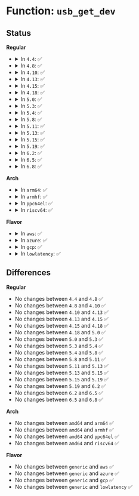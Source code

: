# Function: <code>usb_get_dev</code>

## Status
<b>Regular</b>
<ul>
<li>
<details>
<summary>In <code>4.4</code>: ✅</summary>

```c
struct usb_device *usb_get_dev(struct usb_device *dev);
```

**Collision:** Unique Global

**Inline:** No

**Transformation:** False

**Instances:**

```
In drivers/usb/core/usb.c (ffffffff81603340)
Location: drivers/usb/core/usb.c:532
Inline: False
Direct callers:
  - drivers/usb/core/hub.c:hub_probe
  - drivers/usb/core/hcd.c:usb_remove_hcd
  - drivers/usb/core/hcd.c:usb_hcd_unlink_urb
  - drivers/usb/core/message.c:usb_driver_set_configuration
  - drivers/usb/core/message.c:usb_set_configuration
```
**Symbols:**

```
ffffffff81603340-ffffffff81603364: usb_get_dev (STB_GLOBAL)
```
</details>
</li>
<li>
<details>
<summary>In <code>4.8</code>: ✅</summary>

```c
struct usb_device *usb_get_dev(struct usb_device *dev);
```

**Collision:** Unique Global

**Inline:** No

**Transformation:** False

**Instances:**

```
In drivers/usb/core/usb.c (ffffffff81663000)
Location: drivers/usb/core/usb.c:537
Inline: False
Direct callers:
  - drivers/usb/core/hub.c:hub_probe
  - drivers/usb/core/hcd.c:usb_remove_hcd
  - drivers/usb/core/hcd.c:usb_hcd_unlink_urb
  - drivers/usb/core/message.c:usb_driver_set_configuration
  - drivers/usb/core/message.c:usb_set_configuration
```
**Symbols:**

```
ffffffff81663000-ffffffff81663024: usb_get_dev (STB_GLOBAL)
```
</details>
</li>
<li>
<details>
<summary>In <code>4.10</code>: ✅</summary>

```c
struct usb_device *usb_get_dev(struct usb_device *dev);
```

**Collision:** Unique Global

**Inline:** No

**Transformation:** False

**Instances:**

```
In drivers/usb/core/usb.c (ffffffff81690df0)
Location: drivers/usb/core/usb.c:551
Inline: False
Direct callers:
  - drivers/usb/core/hub.c:hub_probe
  - drivers/usb/core/hcd.c:usb_remove_hcd
  - drivers/usb/core/hcd.c:usb_hcd_unlink_urb
  - drivers/usb/core/message.c:usb_driver_set_configuration
  - drivers/usb/core/message.c:usb_set_configuration
```
**Symbols:**

```
ffffffff81690df0-ffffffff81690e14: usb_get_dev (STB_GLOBAL)
```
</details>
</li>
<li>
<details>
<summary>In <code>4.13</code>: ✅</summary>

```c
struct usb_device *usb_get_dev(struct usb_device *dev);
```

**Collision:** Unique Global

**Inline:** No

**Transformation:** False

**Instances:**

```
In drivers/usb/core/usb.c (ffffffff816a6380)
Location: drivers/usb/core/usb.c:687
Inline: False
Direct callers:
  - drivers/usb/core/hub.c:hub_probe
  - drivers/usb/core/hcd.c:usb_remove_hcd
  - drivers/usb/core/hcd.c:usb_hcd_unlink_urb
  - drivers/usb/core/message.c:usb_driver_set_configuration
  - drivers/usb/core/message.c:usb_set_configuration
```
**Symbols:**

```
ffffffff816a6380-ffffffff816a63a4: usb_get_dev (STB_GLOBAL)
```
</details>
</li>
<li>
<details>
<summary>In <code>4.15</code>: ✅</summary>

```c
struct usb_device *usb_get_dev(struct usb_device *dev);
```

**Collision:** Unique Global

**Inline:** No

**Transformation:** False

**Instances:**

```
In drivers/usb/core/usb.c (ffffffff81711750)
Location: drivers/usb/core/usb.c:687
Inline: False
Direct callers:
  - drivers/usb/core/hub.c:hub_probe
  - drivers/usb/core/hcd.c:usb_remove_hcd
  - drivers/usb/core/hcd.c:usb_hcd_unlink_urb
  - drivers/usb/core/message.c:usb_driver_set_configuration
  - drivers/usb/core/message.c:usb_set_configuration
```
**Symbols:**

```
ffffffff81711750-ffffffff81711774: usb_get_dev (STB_GLOBAL)
```
</details>
</li>
<li>
<details>
<summary>In <code>4.18</code>: ✅</summary>

```c
struct usb_device *usb_get_dev(struct usb_device *dev);
```

**Collision:** Unique Global

**Inline:** No

**Transformation:** False

**Instances:**

```
In drivers/usb/core/usb.c (ffffffff81750480)
Location: drivers/usb/core/usb.c:688
Inline: False
Direct callers:
  - drivers/usb/core/hub.c:hub_probe
  - drivers/usb/core/hcd.c:usb_remove_hcd
  - drivers/usb/core/hcd.c:usb_hcd_unlink_urb
  - drivers/usb/core/message.c:usb_driver_set_configuration
  - drivers/usb/core/message.c:usb_set_configuration
```
**Symbols:**

```
ffffffff81750480-ffffffff817504a4: usb_get_dev (STB_GLOBAL)
```
</details>
</li>
<li>
<details>
<summary>In <code>5.0</code>: ✅</summary>

```c
struct usb_device *usb_get_dev(struct usb_device *dev);
```

**Collision:** Unique Global

**Inline:** No

**Transformation:** False

**Instances:**

```
In drivers/usb/core/usb.c (ffffffff817748c0)
Location: drivers/usb/core/usb.c:688
Inline: False
Direct callers:
  - drivers/usb/core/hub.c:hub_probe
  - drivers/usb/core/hcd.c:usb_remove_hcd
  - drivers/usb/core/hcd.c:usb_hcd_unlink_urb
  - drivers/usb/core/message.c:usb_driver_set_configuration
  - drivers/usb/core/message.c:usb_set_configuration
```
**Symbols:**

```
ffffffff817748c0-ffffffff817748e4: usb_get_dev (STB_GLOBAL)
```
</details>
</li>
<li>
<details>
<summary>In <code>5.3</code>: ✅</summary>

```c
struct usb_device *usb_get_dev(struct usb_device *dev);
```

**Collision:** Unique Global

**Inline:** No

**Transformation:** False

**Instances:**

```
In drivers/usb/core/usb.c (ffffffff817b29d0)
Location: drivers/usb/core/usb.c:707
Inline: False
Direct callers:
  - drivers/usb/core/hub.c:hub_probe
  - drivers/usb/core/hcd.c:usb_remove_hcd
  - drivers/usb/core/hcd.c:usb_hcd_unlink_urb
  - drivers/usb/core/message.c:usb_driver_set_configuration
  - drivers/usb/core/message.c:usb_set_configuration
```
**Symbols:**

```
ffffffff817b29d0-ffffffff817b29f6: usb_get_dev (STB_GLOBAL)
```
</details>
</li>
<li>
<details>
<summary>In <code>5.4</code>: ✅</summary>

```c
struct usb_device *usb_get_dev(struct usb_device *dev);
```

**Collision:** Unique Global

**Inline:** No

**Transformation:** False

**Instances:**

```
In drivers/usb/core/usb.c (ffffffff817e3100)
Location: drivers/usb/core/usb.c:707
Inline: False
Direct callers:
  - drivers/usb/core/hub.c:hub_probe
  - drivers/usb/core/hcd.c:usb_remove_hcd
  - drivers/usb/core/hcd.c:usb_hcd_unlink_urb
  - drivers/usb/core/message.c:usb_driver_set_configuration
  - drivers/usb/core/message.c:usb_set_configuration
```
**Symbols:**

```
ffffffff817e3100-ffffffff817e3126: usb_get_dev (STB_GLOBAL)
```
</details>
</li>
<li>
<details>
<summary>In <code>5.8</code>: ✅</summary>

```c
struct usb_device *usb_get_dev(struct usb_device *dev);
```

**Collision:** Unique Global

**Inline:** No

**Transformation:** False

**Instances:**

```
In drivers/usb/core/usb.c (ffffffff818b1c50)
Location: drivers/usb/core/usb.c:707
Inline: False
Direct callers:
  - drivers/usb/core/hub.c:hub_probe
  - drivers/usb/core/hcd.c:usb_remove_hcd
  - drivers/usb/core/hcd.c:usb_hcd_unlink_urb
  - drivers/usb/core/message.c:usb_driver_set_configuration
  - drivers/usb/core/message.c:usb_set_configuration
```
**Symbols:**

```
ffffffff818b1c50-ffffffff818b1c78: usb_get_dev (STB_GLOBAL)
```
</details>
</li>
<li>
<details>
<summary>In <code>5.11</code>: ✅</summary>

```c
struct usb_device *usb_get_dev(struct usb_device *dev);
```

**Collision:** Unique Global

**Inline:** No

**Transformation:** False

**Instances:**

```
In drivers/usb/core/usb.c (ffffffff818c0600)
Location: drivers/usb/core/usb.c:694
Inline: False
Direct callers:
  - drivers/usb/core/hub.c:hub_probe
  - drivers/usb/core/hcd.c:usb_remove_hcd
  - drivers/usb/core/hcd.c:usb_hcd_unlink_urb
  - drivers/usb/core/message.c:usb_driver_set_configuration
  - drivers/usb/core/message.c:usb_set_configuration
```
**Symbols:**

```
ffffffff818c0600-ffffffff818c0628: usb_get_dev (STB_GLOBAL)
```
</details>
</li>
<li>
<details>
<summary>In <code>5.13</code>: ✅</summary>

```c
struct usb_device *usb_get_dev(struct usb_device *dev);
```

**Collision:** Unique Global

**Inline:** No

**Transformation:** False

**Instances:**

```
In drivers/usb/core/usb.c (ffffffff818a3880)
Location: drivers/usb/core/usb.c:740
Inline: False
Direct callers:
  - drivers/usb/core/hub.c:hub_probe
  - drivers/usb/core/hcd.c:usb_remove_hcd
  - drivers/usb/core/hcd.c:usb_hcd_unlink_urb
  - drivers/usb/core/message.c:usb_driver_set_configuration
  - drivers/usb/core/message.c:usb_set_configuration
```
**Symbols:**

```
ffffffff818a3880-ffffffff818a38a8: usb_get_dev (STB_GLOBAL)
```
</details>
</li>
<li>
<details>
<summary>In <code>5.15</code>: ✅</summary>

```c
struct usb_device *usb_get_dev(struct usb_device *dev);
```

**Collision:** Unique Global

**Inline:** No

**Transformation:** False

**Instances:**

```
In drivers/usb/core/usb.c (ffffffff81938440)
Location: drivers/usb/core/usb.c:740
Inline: False
Direct callers:
  - drivers/usb/core/hub.c:hub_probe
  - drivers/usb/core/hcd.c:usb_remove_hcd
  - drivers/usb/core/hcd.c:usb_hcd_unlink_urb
  - drivers/usb/core/message.c:usb_driver_set_configuration
  - drivers/usb/core/message.c:usb_set_configuration
```
**Symbols:**

```
ffffffff81938440-ffffffff81938468: usb_get_dev (STB_GLOBAL)
```
</details>
</li>
<li>
<details>
<summary>In <code>5.19</code>: ✅</summary>

```c
struct usb_device *usb_get_dev(struct usb_device *dev);
```

**Collision:** Unique Global

**Inline:** No

**Transformation:** False

**Instances:**

```
In drivers/usb/core/usb.c (ffffffff81a8fd00)
Location: drivers/usb/core/usb.c:698
Inline: False
Direct callers:
  - drivers/usb/core/hub.c:hub_probe
  - drivers/usb/core/hcd.c:usb_remove_hcd
  - drivers/usb/core/hcd.c:usb_hcd_unlink_urb
  - drivers/usb/core/message.c:usb_driver_set_configuration
  - drivers/usb/core/message.c:usb_set_configuration
```
**Symbols:**

```
ffffffff81a8fd00-ffffffff81a8fd2d: usb_get_dev (STB_GLOBAL)
```
</details>
</li>
<li>
<details>
<summary>In <code>6.2</code>: ✅</summary>

```c
struct usb_device *usb_get_dev(struct usb_device *dev);
```

**Collision:** Unique Global

**Inline:** No

**Transformation:** False

**Instances:**

```
In drivers/usb/core/usb.c (ffffffff81c11b50)
Location: drivers/usb/core/usb.c:698
Inline: False
Direct callers:
  - drivers/usb/core/hub.c:hub_probe
  - drivers/usb/core/hcd.c:usb_remove_hcd
  - drivers/usb/core/hcd.c:usb_hcd_unlink_urb
  - drivers/usb/core/message.c:usb_driver_set_configuration
  - drivers/usb/core/message.c:usb_set_configuration
```
**Symbols:**

```
ffffffff81c11b50-ffffffff81c11b7d: usb_get_dev (STB_GLOBAL)
```
</details>
</li>
<li>
<details>
<summary>In <code>6.5</code>: ✅</summary>

```c
struct usb_device *usb_get_dev(struct usb_device *dev);
```

**Collision:** Unique Global

**Inline:** No

**Transformation:** False

**Instances:**

```
In drivers/usb/core/usb.c (ffffffff81c78910)
Location: drivers/usb/core/usb.c:774
Inline: False
Direct callers:
  - drivers/usb/core/hub.c:hub_probe
  - drivers/usb/core/hcd.c:usb_remove_hcd
  - drivers/usb/core/hcd.c:usb_hcd_unlink_urb
  - drivers/usb/core/message.c:usb_driver_set_configuration
  - drivers/usb/core/message.c:usb_set_configuration
```
**Symbols:**

```
ffffffff81c78910-ffffffff81c7893d: usb_get_dev (STB_GLOBAL)
```
</details>
</li>
<li>
<details>
<summary>In <code>6.8</code>: ✅</summary>

```c
struct usb_device *usb_get_dev(struct usb_device *dev);
```

**Collision:** Unique Global

**Inline:** No

**Transformation:** False

**Instances:**

```
In drivers/usb/core/usb.c (ffffffff81d2d310)
Location: drivers/usb/core/usb.c:762
Inline: False
Direct callers:
  - drivers/usb/core/hub.c:hub_probe
  - drivers/usb/core/hcd.c:usb_remove_hcd
  - drivers/usb/core/hcd.c:usb_hcd_unlink_urb
  - drivers/usb/core/message.c:usb_driver_set_configuration
  - drivers/usb/core/message.c:usb_set_configuration
```
**Symbols:**

```
ffffffff81d2d310-ffffffff81d2d33d: usb_get_dev (STB_GLOBAL)
```
</details>
</li>
</ul>
<b>Arch</b>
<ul>
<li>
<details>
<summary>In <code>arm64</code>: ✅</summary>

```c
struct usb_device *usb_get_dev(struct usb_device *dev);
```

**Collision:** Unique Global

**Inline:** No

**Transformation:** False

**Instances:**

```
In drivers/usb/core/usb.c (ffff800010a11608)
Location: drivers/usb/core/usb.c:707
Inline: False
Direct callers:
  - drivers/usb/core/hub.c:hub_probe
  - drivers/usb/core/hcd.c:usb_remove_hcd
  - drivers/usb/core/hcd.c:usb_hcd_unlink_urb
  - drivers/usb/core/message.c:usb_driver_set_configuration
  - drivers/usb/core/message.c:usb_set_configuration
```
**Symbols:**

```
ffff800010a11608-ffff800010a1163c: usb_get_dev (STB_GLOBAL)
```
</details>
</li>
<li>
<details>
<summary>In <code>armhf</code>: ✅</summary>

```c
struct usb_device *usb_get_dev(struct usb_device *dev);
```

**Collision:** Unique Global

**Inline:** No

**Transformation:** False

**Instances:**

```
In drivers/usb/core/usb.c (c0ae9ed4)
Location: drivers/usb/core/usb.c:707
Inline: False
Direct callers:
  - drivers/usb/core/hub.c:hub_probe
  - drivers/usb/core/hcd.c:usb_remove_hcd
  - drivers/usb/core/hcd.c:usb_hcd_unlink_urb
  - drivers/usb/core/message.c:usb_driver_set_configuration
  - drivers/usb/core/message.c:usb_set_configuration
```
**Symbols:**

```
c0ae9ed4-c0ae9f00: usb_get_dev (STB_GLOBAL)
```
</details>
</li>
<li>
<details>
<summary>In <code>ppc64el</code>: ✅</summary>

```c
struct usb_device *usb_get_dev(struct usb_device *dev);
```

**Collision:** Unique Global

**Inline:** No

**Transformation:** False

**Instances:**

```
In drivers/usb/core/usb.c (c000000000ac86b0)
Location: drivers/usb/core/usb.c:707
Inline: False
Direct callers:
  - drivers/usb/core/hub.c:hub_probe
  - drivers/usb/core/hcd.c:usb_remove_hcd
  - drivers/usb/core/hcd.c:usb_hcd_unlink_urb
  - drivers/usb/core/message.c:usb_driver_set_configuration
  - drivers/usb/core/message.c:usb_set_configuration
```
**Symbols:**

```
c000000000ac86b0-c000000000ac86fc: usb_get_dev (STB_GLOBAL)
```
</details>
</li>
<li>
<details>
<summary>In <code>riscv64</code>: ✅</summary>

```c
struct usb_device *usb_get_dev(struct usb_device *dev);
```

**Collision:** Unique Global

**Inline:** No

**Transformation:** False

**Instances:**

```
In drivers/usb/core/usb.c (ffffffe00063713a)
Location: drivers/usb/core/usb.c:707
Inline: False
Direct callers:
  - drivers/usb/core/hub.c:hub_probe
  - drivers/usb/core/hcd.c:usb_remove_hcd
  - drivers/usb/core/hcd.c:usb_hcd_unlink_urb
  - drivers/usb/core/message.c:usb_driver_set_configuration
  - drivers/usb/core/message.c:usb_set_configuration
```
**Symbols:**

```
ffffffe00063713a-ffffffe00063716a: usb_get_dev (STB_GLOBAL)
```
</details>
</li>
</ul>
<b>Flavor</b>
<ul>
<li>
<details>
<summary>In <code>aws</code>: ✅</summary>

```c
struct usb_device *usb_get_dev(struct usb_device *dev);
```

**Collision:** Unique Global

**Inline:** No

**Transformation:** False

**Instances:**

```
In drivers/usb/core/usb.c (ffffffff8179b4e0)
Location: drivers/usb/core/usb.c:707
Inline: False
Direct callers:
  - drivers/usb/core/hub.c:hub_probe
  - drivers/usb/core/hcd.c:usb_remove_hcd
  - drivers/usb/core/hcd.c:usb_hcd_unlink_urb
  - drivers/usb/core/message.c:usb_driver_set_configuration
  - drivers/usb/core/message.c:usb_set_configuration
```
**Symbols:**

```
ffffffff8179b4e0-ffffffff8179b506: usb_get_dev (STB_GLOBAL)
```
</details>
</li>
<li>
<details>
<summary>In <code>azure</code>: ✅</summary>

```c
struct usb_device *usb_get_dev(struct usb_device *dev);
```

**Collision:** Unique Global

**Inline:** No

**Transformation:** False

**Instances:**

```
In drivers/usb/core/usb.c (ffffffff8178d170)
Location: drivers/usb/core/usb.c:707
Inline: False
Direct callers:
  - drivers/usb/core/hub.c:hub_probe
  - drivers/usb/core/hcd.c:usb_remove_hcd
  - drivers/usb/core/hcd.c:usb_hcd_unlink_urb
  - drivers/usb/core/message.c:usb_driver_set_configuration
  - drivers/usb/core/message.c:usb_set_configuration
```
**Symbols:**

```
ffffffff8178d170-ffffffff8178d196: usb_get_dev (STB_GLOBAL)
```
</details>
</li>
<li>
<details>
<summary>In <code>gcp</code>: ✅</summary>

```c
struct usb_device *usb_get_dev(struct usb_device *dev);
```

**Collision:** Unique Global

**Inline:** No

**Transformation:** False

**Instances:**

```
In drivers/usb/core/usb.c (ffffffff817d7f80)
Location: drivers/usb/core/usb.c:707
Inline: False
Direct callers:
  - drivers/usb/core/hub.c:hub_probe
  - drivers/usb/core/hcd.c:usb_remove_hcd
  - drivers/usb/core/hcd.c:usb_hcd_unlink_urb
  - drivers/usb/core/message.c:usb_driver_set_configuration
  - drivers/usb/core/message.c:usb_set_configuration
```
**Symbols:**

```
ffffffff817d7f80-ffffffff817d7fa6: usb_get_dev (STB_GLOBAL)
```
</details>
</li>
<li>
<details>
<summary>In <code>lowlatency</code>: ✅</summary>

```c
struct usb_device *usb_get_dev(struct usb_device *dev);
```

**Collision:** Unique Global

**Inline:** No

**Transformation:** False

**Instances:**

```
In drivers/usb/core/usb.c (ffffffff817f2220)
Location: drivers/usb/core/usb.c:707
Inline: False
Direct callers:
  - drivers/usb/core/hub.c:hub_probe
  - drivers/usb/core/hcd.c:usb_remove_hcd
  - drivers/usb/core/hcd.c:usb_hcd_unlink_urb
  - drivers/usb/core/message.c:usb_driver_set_configuration
  - drivers/usb/core/message.c:usb_set_configuration
```
**Symbols:**

```
ffffffff817f2220-ffffffff817f2246: usb_get_dev (STB_GLOBAL)
```
</details>
</li>
</ul>

## Differences
<b>Regular</b>
<ul>
<li>
No changes between <code>4.4</code> and <code>4.8</code> ✅
</li>
<li>
No changes between <code>4.8</code> and <code>4.10</code> ✅
</li>
<li>
No changes between <code>4.10</code> and <code>4.13</code> ✅
</li>
<li>
No changes between <code>4.13</code> and <code>4.15</code> ✅
</li>
<li>
No changes between <code>4.15</code> and <code>4.18</code> ✅
</li>
<li>
No changes between <code>4.18</code> and <code>5.0</code> ✅
</li>
<li>
No changes between <code>5.0</code> and <code>5.3</code> ✅
</li>
<li>
No changes between <code>5.3</code> and <code>5.4</code> ✅
</li>
<li>
No changes between <code>5.4</code> and <code>5.8</code> ✅
</li>
<li>
No changes between <code>5.8</code> and <code>5.11</code> ✅
</li>
<li>
No changes between <code>5.11</code> and <code>5.13</code> ✅
</li>
<li>
No changes between <code>5.13</code> and <code>5.15</code> ✅
</li>
<li>
No changes between <code>5.15</code> and <code>5.19</code> ✅
</li>
<li>
No changes between <code>5.19</code> and <code>6.2</code> ✅
</li>
<li>
No changes between <code>6.2</code> and <code>6.5</code> ✅
</li>
<li>
No changes between <code>6.5</code> and <code>6.8</code> ✅
</li>
</ul>
<b>Arch</b>
<ul>
<li>
No changes between <code>amd64</code> and <code>arm64</code> ✅
</li>
<li>
No changes between <code>amd64</code> and <code>armhf</code> ✅
</li>
<li>
No changes between <code>amd64</code> and <code>ppc64el</code> ✅
</li>
<li>
No changes between <code>amd64</code> and <code>riscv64</code> ✅
</li>
</ul>
<b>Flavor</b>
<ul>
<li>
No changes between <code>generic</code> and <code>aws</code> ✅
</li>
<li>
No changes between <code>generic</code> and <code>azure</code> ✅
</li>
<li>
No changes between <code>generic</code> and <code>gcp</code> ✅
</li>
<li>
No changes between <code>generic</code> and <code>lowlatency</code> ✅
</li>
</ul>

